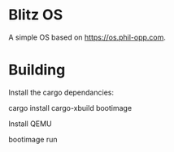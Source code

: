 # Blitz OS

A simple OS based on https://os.phil-opp.com.

# Building

Install the cargo dependancies:

cargo install cargo-xbuild bootimage

Install QEMU

bootimage run